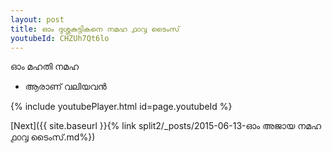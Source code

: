 ```yaml
---
layout: post
title: ഓം ദുശ്ശകുട്ടികനെ നമഹ ൧൦൮ ടൈംസ്
youtubeId: CHZUh7Qt6lo
---
```

 
 
 ഓം മഹതി നമഹ 
 
 -  ആരാണ് വലിയവൻ 
 
  
 
  
 
 
 
 
 
 


{% include youtubePlayer.html id=page.youtubeId %}
 
[Next]({{ site.baseurl }}{% link  split2/_posts/2015-06-13-ഓം അജായ നമഹ ൧൦൮ ടൈംസ്.md%})
 
